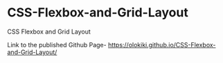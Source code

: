 # CSS-Flexbox-and-Grid-Layout
CSS Flexbox and Grid Layout

Link to the published Github Page- 
https://olokiki.github.io/CSS-Flexbox-and-Grid-Layout/
